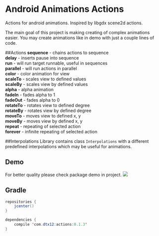 # Android Animations Actions
Actions for android animations. Inspired by libgdx scene2d actions.

The main goal of this project is making creating of complex animations easier.
You may create animations like in demo with just a couple lines of code.

##Actions
<b>sequence</b> - chains actions to sequence <br/>
<b>delay</b> - inserts pause into sequence <br/>
<b>run</b> - will run target runnable, useful in sequences <br/>
<b>parallel</b> - will run actions in parallel <br/>
<b>color</b> - color animation for view <br/>
<b>scaleTo</b> - scales view to defined values <br/>
<b>scaleBy</b> - scales view by defined values <br/>
<b>alpha</b> - alpha animation <br/>
<b>fadeIn</b> - fades alpha to 1 <br/>
<b>fadeOut</b> - fades alpha to 0<br/>
<b>rotateTo</b> - rotates view to defined degree <br/>
<b>rotateBy</b> - rotates view by defined degree <br/>
<b>moveTo</b> - moves view to defined x, y<br/>
<b>moveBy</b> - moves view by defined x, y<br/>
<b>repeat</b> - repeating of selected action <br/>
<b>forever</b> - infinite repeating of selected action <br/>

##Interpolations
Library contains class `Interpolations` with a different predefined interpolations which may be useful for animations.

## Demo
For better quality please check package demo in project.
![](http://i.imgur.com/EueRBrp.gif)

## Gradle
```java
repositories {
    jcenter()
}

dependencies {
    compile 'com.dtx12:actions:0.1.3'
}
```
